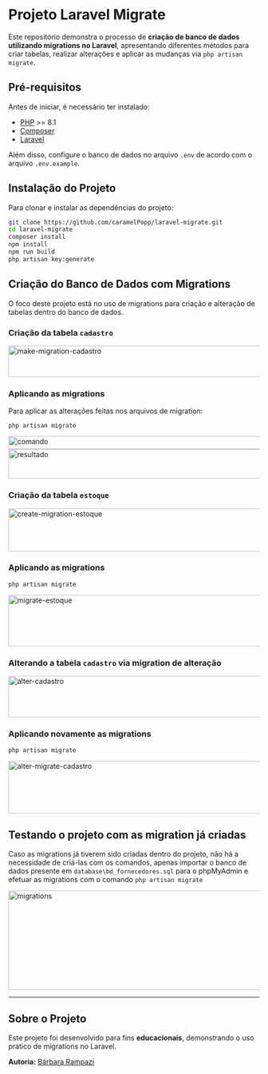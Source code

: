 # Projeto Laravel Migrate

Este repositório demonstra o processo de **criação de banco de dados utilizando migrations no Laravel**, apresentando diferentes métodos para criar tabelas, realizar alterações e aplicar as mudanças via `php artisan migrate`.

## Pré-requisitos

Antes de iniciar, é necessário ter instalado:

- [PHP](https://www.php.net/) >= 8.1
- [Composer](https://getcomposer.org/)
- [Laravel](https://laravel.com/docs)

Além disso, configure o banco de dados no arquivo `.env` de acordo com o arquivo `.env.example`.

## Instalação do Projeto

Para clonar e instalar as dependências do projeto:

``` bash
git clone https://github.com/caramelPopp/laravel-migrate.git  
cd laravel-migrate  
composer install
npm install
npm run build
php artisan key:generate  
```

## Criação do Banco de Dados com Migrations

O foco deste projeto está no uso de migrations para criação e alteração de tabelas dentro do banco de dados.

### Criação da tabela `cadastro`

<img width="606" height="63" alt="make-migration-cadastro" src="https://github.com/user-attachments/assets/fada5e7d-4e1e-4ebe-bb36-891d11cdef12" />


### Aplicando as migrations

Para aplicar as alterações feitas nos arquivos de migration:

``
php artisan migrate  
``

<img width="654" height="26" alt="comando" src="https://github.com/user-attachments/assets/a79d8e92-f515-41b0-80a7-bde354564bc3" />

<img width="654" height="59" alt="resultado" src="https://github.com/user-attachments/assets/e5eb6af0-0316-4c55-add9-774ed0716305" />


### Criação da tabela `estoque`

<img width="949" height="86" alt="create-migration-estoque" src="https://github.com/user-attachments/assets/4118d846-5e2d-44de-9129-f52fd77e9b4b" />


### Aplicando as migrations

``
php artisan migrate  
``

<img width="954" height="103" alt="migrate-estoque" src="https://github.com/user-attachments/assets/3b2fbca7-20c9-40f7-8d43-6a9722b9805f" />


### Alterando a tabela `cadastro` via migration de alteração

<img width="952" height="83" alt="alter-cadastro" src="https://github.com/user-attachments/assets/5951044f-a307-49f8-bd6a-c3410a6dfc4d" />


### Aplicando novamente as migrations

``
php artisan migrate  
``

<img width="950" height="106" alt="alter-migrate-cadastro" src="https://github.com/user-attachments/assets/c3113861-d14c-45d6-949c-28e7e8365b79" />

## Testando o projeto com as migration já criadas
Caso as migrations já tiverem sido criadas dentro do projeto, não há a necessidade de criá-las com os comandos, apenas importar o banco de dados presente em `database\bd_fornecedores.sql` para o phpMyAdmin e efetuar as migrations com o comando `php artisan migrate`

<img width="953" height="199" alt="migrations" src="https://github.com/user-attachments/assets/2b10101b-4559-4585-8b2c-14947383181a" />


----

## Sobre o Projeto

Este projeto foi desenvolvido para fins **educacionais**, demonstrando o uso prático de migrations no Laravel.

**Autoria:** [Bárbara Rampazi](https://github.com/caramelPopp)
